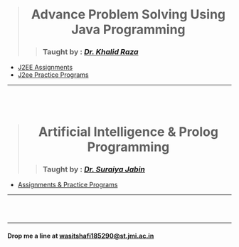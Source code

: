 ># <div align="center">**Advance Problem Solving Using Java Programming**</div>
>> ### Taught by : _[Dr. Khalid Raza ](https://www.jmi.ac.in/computerscience/faculty-members/Dr_Khalid_Raza-3004 "See Profile")_
+  [J2EE Assignments](IV-sem/J2EE/Assignments "Browse")
+  [J2ee Practice Programs](IV-sem/J2EE "Browse")
<hr/><br/><br/>


># <div align="center">**Artificial Intelligence & Prolog Programming**</div>
>> ### Taught by : _[Dr. Suraiya Jabin](https://www.jmi.ac.in/sjabin "See Profile")_
+  [Assignments & Practice Programs](IV-sem/AI "Browse")
<hr/><br/><br/>

---
#### **Drop me a line at** <wasitshafi185290@st.jmi.ac.in>
<!-- Template 
Q#.   _[](C%2B%2B/Assignments/Assig.%20I "View Code")_
-->
